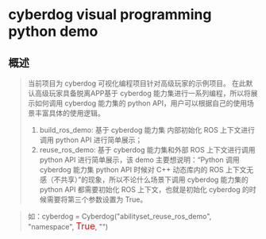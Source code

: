 # cyberdog visual programming python demo
## 概述
> 当前项目为 cyberdog 可视化编程项目针对高级玩家的示例项目。
> 在此默认高级玩家具备脱离APP基于 cyberdog 能力集进行一系列编程，所以将展示如何调用 cyberdog 能力集的 python API，用户可以根据自己的使用场景丰富具体的使用逻辑。
> 1. build_ros_demo: 基于 cyberdog 能力集 内部初始化 ROS 上下文进行调用 python API 进行简单展示；
> 2. reuse_ros_demo: 基于 cyberdog 能力集和外部 ROS 上下文进行调用 python API 进行简单展示，该 demo 主要想说明：“Python 调用 cyberdog 能力集 python API 时候对 C++ 动态库内的 ROS 上下文无感（不共享）”的现象，所以不论什么场景下调用 cyberdog 能力集的 python API 都需要初始化 ROS 上下文，也就是初始化 cyberdog 的时候需要将第三个参数设置为 True。

> 如：cyberdog = Cyberdog("abilityset_reuse_ros_demo", "namespace", <font color=red size=4>True</font>, "")
